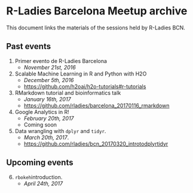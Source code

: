 # R-Ladies Barcelona Meetup archive

This document links the materials of the sessions held by R-Ladies BCN. 

## Past events
  1. Primer evento de R-Ladies Barcelona
       + *November 21st, 2016*
  2. Scalable Machine Learning in R and Python with H2O
       + *December 5th, 2016*
       + https://github.com/h2oai/h2o-tutorials#r-tutorials
  3. RMarkdown tutorial and bioinformatics talk
     + *January 16th, 2017*
     + https://github.com/rladies/barcelona_20170116_rmarkdown
  4. Google Analytics in R!
     + *February 20th, 2017*
     + Coming soon
  5. Data wrangling with `dplyr` and `tidyr`.
     + *March 20th, 2017*. 
     + https://github.com/rladies/bcn_20170320_introtodplyrtidyr
    
## Upcoming events
  6. `rbokeh`introduction. 
     + *April 24th, 2017*

